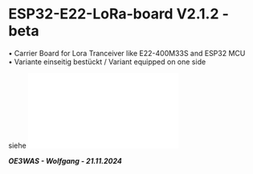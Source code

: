# ESP32-E22-LoRa-board V2.1.2 - beta
• Carrier Board for Lora Tranceiver like E22-400M33S and ESP32 MCU  
• Variante einseitig bestückt / Variant equipped on one side  

siehe ![Bestückungshinweise](./PCB-Assembly/README.md)

***OE3WAS - Wolfgang - 21.11.2024***
